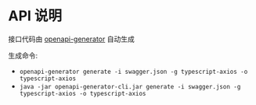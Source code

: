 # API 说明
接口代码由 [openapi-generator](https://github.com/OpenAPITools/openapi-generator) 自动生成

生成命令:
  - `openapi-generator generate -i swagger.json -g typescript-axios -o typescript-axios`
  - `java -jar openapi-generator-cli.jar generate -i swagger.json -g typescript-axios -o typescript-axios`